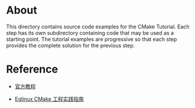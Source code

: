 # About
This directory contains source code examples for the CMake Tutorial.
Each step has its own subdirectory containing code that may be used as a
starting point. The tutorial examples are progressive so that each step
provides the complete solution for the previous step.

# Reference
* [官方教程](https://cmake.org/cmake/help/latest/guide/tutorial/)

* [Eglinux CMake 工程实践指南](https://www.eglinux.com/cmake/basic/)
